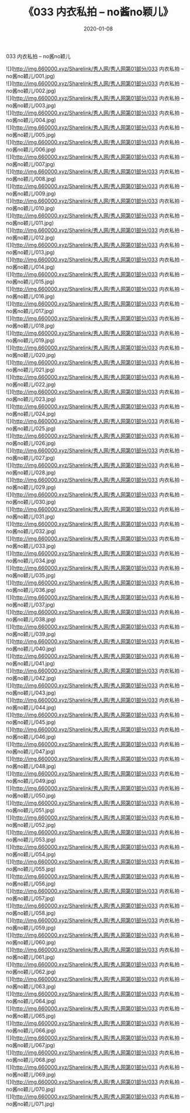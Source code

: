 ﻿---
layout: post
title:  《033 内衣私拍 – no酱no颖儿》
date:   2020-01-08
img: http://img.660000.xyz/Sharelink/秀人网/秀人网第01部分/033 内衣私拍 – no酱no颖儿/000.jpg
categories: [美女, 清纯, 唯美]
---

033 内衣私拍 – no酱no颖儿

  ![](http://img.660000.xyz/Sharelink/秀人网/秀人网第01部分/033 内衣私拍 – no酱no颖儿/001.jpg) <br> ![](http://img.660000.xyz/Sharelink/秀人网/秀人网第01部分/033 内衣私拍 – no酱no颖儿/002.jpg) <br> ![](http://img.660000.xyz/Sharelink/秀人网/秀人网第01部分/033 内衣私拍 – no酱no颖儿/003.jpg) <br> ![](http://img.660000.xyz/Sharelink/秀人网/秀人网第01部分/033 内衣私拍 – no酱no颖儿/004.jpg) <br> ![](http://img.660000.xyz/Sharelink/秀人网/秀人网第01部分/033 内衣私拍 – no酱no颖儿/005.jpg) <br> ![](http://img.660000.xyz/Sharelink/秀人网/秀人网第01部分/033 内衣私拍 – no酱no颖儿/006.jpg) <br> ![](http://img.660000.xyz/Sharelink/秀人网/秀人网第01部分/033 内衣私拍 – no酱no颖儿/007.jpg) <br> ![](http://img.660000.xyz/Sharelink/秀人网/秀人网第01部分/033 内衣私拍 – no酱no颖儿/008.jpg) <br> ![](http://img.660000.xyz/Sharelink/秀人网/秀人网第01部分/033 内衣私拍 – no酱no颖儿/009.jpg) <br> ![](http://img.660000.xyz/Sharelink/秀人网/秀人网第01部分/033 内衣私拍 – no酱no颖儿/010.jpg) <br> ![](http://img.660000.xyz/Sharelink/秀人网/秀人网第01部分/033 内衣私拍 – no酱no颖儿/011.jpg) <br> ![](http://img.660000.xyz/Sharelink/秀人网/秀人网第01部分/033 内衣私拍 – no酱no颖儿/012.jpg) <br> ![](http://img.660000.xyz/Sharelink/秀人网/秀人网第01部分/033 内衣私拍 – no酱no颖儿/013.jpg) <br> ![](http://img.660000.xyz/Sharelink/秀人网/秀人网第01部分/033 内衣私拍 – no酱no颖儿/014.jpg) <br> ![](http://img.660000.xyz/Sharelink/秀人网/秀人网第01部分/033 内衣私拍 – no酱no颖儿/015.jpg) <br> ![](http://img.660000.xyz/Sharelink/秀人网/秀人网第01部分/033 内衣私拍 – no酱no颖儿/016.jpg) <br> ![](http://img.660000.xyz/Sharelink/秀人网/秀人网第01部分/033 内衣私拍 – no酱no颖儿/017.jpg) <br> ![](http://img.660000.xyz/Sharelink/秀人网/秀人网第01部分/033 内衣私拍 – no酱no颖儿/018.jpg) <br> ![](http://img.660000.xyz/Sharelink/秀人网/秀人网第01部分/033 内衣私拍 – no酱no颖儿/019.jpg) <br> ![](http://img.660000.xyz/Sharelink/秀人网/秀人网第01部分/033 内衣私拍 – no酱no颖儿/020.jpg) <br> ![](http://img.660000.xyz/Sharelink/秀人网/秀人网第01部分/033 内衣私拍 – no酱no颖儿/021.jpg) <br> ![](http://img.660000.xyz/Sharelink/秀人网/秀人网第01部分/033 内衣私拍 – no酱no颖儿/022.jpg) <br> ![](http://img.660000.xyz/Sharelink/秀人网/秀人网第01部分/033 内衣私拍 – no酱no颖儿/023.jpg) <br> ![](http://img.660000.xyz/Sharelink/秀人网/秀人网第01部分/033 内衣私拍 – no酱no颖儿/024.jpg) <br> ![](http://img.660000.xyz/Sharelink/秀人网/秀人网第01部分/033 内衣私拍 – no酱no颖儿/025.jpg) <br> ![](http://img.660000.xyz/Sharelink/秀人网/秀人网第01部分/033 内衣私拍 – no酱no颖儿/026.jpg) <br> ![](http://img.660000.xyz/Sharelink/秀人网/秀人网第01部分/033 内衣私拍 – no酱no颖儿/027.jpg) <br> ![](http://img.660000.xyz/Sharelink/秀人网/秀人网第01部分/033 内衣私拍 – no酱no颖儿/028.jpg) <br> ![](http://img.660000.xyz/Sharelink/秀人网/秀人网第01部分/033 内衣私拍 – no酱no颖儿/029.jpg) <br> ![](http://img.660000.xyz/Sharelink/秀人网/秀人网第01部分/033 内衣私拍 – no酱no颖儿/030.jpg) <br> ![](http://img.660000.xyz/Sharelink/秀人网/秀人网第01部分/033 内衣私拍 – no酱no颖儿/031.jpg) <br> ![](http://img.660000.xyz/Sharelink/秀人网/秀人网第01部分/033 内衣私拍 – no酱no颖儿/032.jpg) <br> ![](http://img.660000.xyz/Sharelink/秀人网/秀人网第01部分/033 内衣私拍 – no酱no颖儿/033.jpg) <br> ![](http://img.660000.xyz/Sharelink/秀人网/秀人网第01部分/033 内衣私拍 – no酱no颖儿/034.jpg) <br> ![](http://img.660000.xyz/Sharelink/秀人网/秀人网第01部分/033 内衣私拍 – no酱no颖儿/035.jpg) <br> ![](http://img.660000.xyz/Sharelink/秀人网/秀人网第01部分/033 内衣私拍 – no酱no颖儿/036.jpg) <br> ![](http://img.660000.xyz/Sharelink/秀人网/秀人网第01部分/033 内衣私拍 – no酱no颖儿/037.jpg) <br> ![](http://img.660000.xyz/Sharelink/秀人网/秀人网第01部分/033 内衣私拍 – no酱no颖儿/038.jpg) <br> ![](http://img.660000.xyz/Sharelink/秀人网/秀人网第01部分/033 内衣私拍 – no酱no颖儿/039.jpg) <br> ![](http://img.660000.xyz/Sharelink/秀人网/秀人网第01部分/033 内衣私拍 – no酱no颖儿/040.jpg) <br> ![](http://img.660000.xyz/Sharelink/秀人网/秀人网第01部分/033 内衣私拍 – no酱no颖儿/041.jpg) <br> ![](http://img.660000.xyz/Sharelink/秀人网/秀人网第01部分/033 内衣私拍 – no酱no颖儿/042.jpg) <br> ![](http://img.660000.xyz/Sharelink/秀人网/秀人网第01部分/033 内衣私拍 – no酱no颖儿/043.jpg) <br> ![](http://img.660000.xyz/Sharelink/秀人网/秀人网第01部分/033 内衣私拍 – no酱no颖儿/044.jpg) <br> ![](http://img.660000.xyz/Sharelink/秀人网/秀人网第01部分/033 内衣私拍 – no酱no颖儿/045.jpg) <br> ![](http://img.660000.xyz/Sharelink/秀人网/秀人网第01部分/033 内衣私拍 – no酱no颖儿/046.jpg) <br> ![](http://img.660000.xyz/Sharelink/秀人网/秀人网第01部分/033 内衣私拍 – no酱no颖儿/047.jpg) <br> ![](http://img.660000.xyz/Sharelink/秀人网/秀人网第01部分/033 内衣私拍 – no酱no颖儿/048.jpg) <br> ![](http://img.660000.xyz/Sharelink/秀人网/秀人网第01部分/033 内衣私拍 – no酱no颖儿/049.jpg) <br> ![](http://img.660000.xyz/Sharelink/秀人网/秀人网第01部分/033 内衣私拍 – no酱no颖儿/050.jpg) <br> ![](http://img.660000.xyz/Sharelink/秀人网/秀人网第01部分/033 内衣私拍 – no酱no颖儿/051.jpg) <br> ![](http://img.660000.xyz/Sharelink/秀人网/秀人网第01部分/033 内衣私拍 – no酱no颖儿/052.jpg) <br> ![](http://img.660000.xyz/Sharelink/秀人网/秀人网第01部分/033 内衣私拍 – no酱no颖儿/053.jpg) <br> ![](http://img.660000.xyz/Sharelink/秀人网/秀人网第01部分/033 内衣私拍 – no酱no颖儿/054.jpg) <br> ![](http://img.660000.xyz/Sharelink/秀人网/秀人网第01部分/033 内衣私拍 – no酱no颖儿/055.jpg) <br> ![](http://img.660000.xyz/Sharelink/秀人网/秀人网第01部分/033 内衣私拍 – no酱no颖儿/056.jpg) <br> ![](http://img.660000.xyz/Sharelink/秀人网/秀人网第01部分/033 内衣私拍 – no酱no颖儿/057.jpg) <br> ![](http://img.660000.xyz/Sharelink/秀人网/秀人网第01部分/033 内衣私拍 – no酱no颖儿/058.jpg) <br> ![](http://img.660000.xyz/Sharelink/秀人网/秀人网第01部分/033 内衣私拍 – no酱no颖儿/059.jpg) <br> ![](http://img.660000.xyz/Sharelink/秀人网/秀人网第01部分/033 内衣私拍 – no酱no颖儿/060.jpg) <br> ![](http://img.660000.xyz/Sharelink/秀人网/秀人网第01部分/033 内衣私拍 – no酱no颖儿/061.jpg) <br> ![](http://img.660000.xyz/Sharelink/秀人网/秀人网第01部分/033 内衣私拍 – no酱no颖儿/062.jpg) <br> ![](http://img.660000.xyz/Sharelink/秀人网/秀人网第01部分/033 内衣私拍 – no酱no颖儿/063.jpg) <br> ![](http://img.660000.xyz/Sharelink/秀人网/秀人网第01部分/033 内衣私拍 – no酱no颖儿/064.jpg) <br> ![](http://img.660000.xyz/Sharelink/秀人网/秀人网第01部分/033 内衣私拍 – no酱no颖儿/065.jpg) <br> ![](http://img.660000.xyz/Sharelink/秀人网/秀人网第01部分/033 内衣私拍 – no酱no颖儿/066.jpg) <br> ![](http://img.660000.xyz/Sharelink/秀人网/秀人网第01部分/033 内衣私拍 – no酱no颖儿/067.jpg) <br> ![](http://img.660000.xyz/Sharelink/秀人网/秀人网第01部分/033 内衣私拍 – no酱no颖儿/068.jpg) <br> ![](http://img.660000.xyz/Sharelink/秀人网/秀人网第01部分/033 内衣私拍 – no酱no颖儿/069.jpg) <br> ![](http://img.660000.xyz/Sharelink/秀人网/秀人网第01部分/033 内衣私拍 – no酱no颖儿/070.jpg) <br> ![](http://img.660000.xyz/Sharelink/秀人网/秀人网第01部分/033 内衣私拍 – no酱no颖儿/071.jpg) <br>